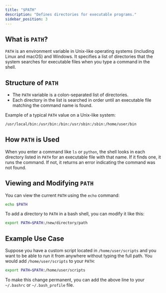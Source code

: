 ```yaml
---
title: "$PATH"
description: "Defines directories for executable programs."
sidebar_position: 3
---
```


## What is `PATH`?

`PATH` is an environment variable in Unix-like operating systems (including Linux and macOS) and Windows. It specifies a list of directories that the system searches for executable files when you type a command in the shell.

## Structure of `PATH`

- The `PATH` variable is a colon-separated list of directories.
- Each directory in the list is searched in order until an executable file matching the command name is found.

Example of a typical `PATH` value on a Unix-like system:

```bash
/usr/local/bin:/usr/bin:/bin:/usr/sbin:/sbin:/home/user/bin
```

## How `PATH` is Used

When you enter a command like `ls` or `python`, the shell looks in each directory listed in `PATH` for an executable file with that name. If it finds one, it runs the command. If not, it returns an error indicating the command was not found.

## Viewing and Modifying `PATH`

You can view the current `PATH` using the `echo` command:

```bash
echo $PATH
```

To add a directory to `PATH` in a bash shell, you can modify it like this:

```bash
export PATH=$PATH:/new/directory/path
```

## Example Use Case

Suppose you have a custom script located in `/home/user/scripts` and you want to be able to run it from anywhere without typing the full path. You would add `/home/user/scripts` to your `PATH`:

```bash
export PATH=$PATH:/home/user/scripts
```

To make this change permanent, you can add the above line to your `~/.bashrc` or `~/.bash_profile` file.
